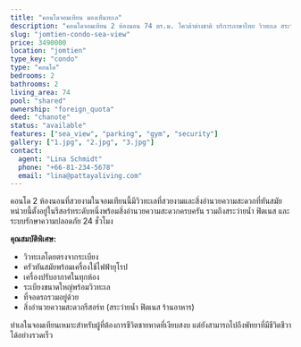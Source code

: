```yaml
---
title: "คอนโดจอมเทียน มองเห็นทะเล"
description: "คอนโดจอมเทียน 2 ห้องนอน 74 ตร.ม. โควต้าต่างชาติ บริการภาษาไทย วิวทะเล สระว่ายน้ำ ฟิตเนส รักษาความปลอดภัย 24 ชั่วโมง"
slug: "jomtien-condo-sea-view"
price: 3490000
location: "jomtien"
type_key: "condo"
type: "คอนโด"
bedrooms: 2
bathrooms: 2
living_area: 74
pool: "shared"
ownership: "foreign_quota"
deed: "chanote"
status: "available"
features: ["sea_view", "parking", "gym", "security"]
gallery: ["1.jpg", "2.jpg", "3.jpg"]
contact:
  agent: "Lina Schmidt"
  phone: "+66-81-234-5678"
  email: "lina@pattayaliving.com"
---
```


คอนโด 2 ห้องนอนที่สวยงามในจอมเทียนนี้มีวิวทะเลที่สวยงามและสิ่งอำนวยความสะดวกที่ทันสมัย หน่วยนี้ตั้งอยู่ในรีสอร์ทระดับหนึ่งพร้อมสิ่งอำนวยความสะดวกครบครัน รวมถึงสระว่ายน้ำ ฟิตเนส และระบบรักษาความปลอดภัย 24 ชั่วโมง

**คุณสมบัติพิเศษ:**
- วิวทะเลโดยตรงจากระเบียง
- ครัวทันสมัยพร้อมเครื่องใช้ไฟฟ้ายุโรป
- เครื่องปรับอากาศในทุกห้อง
- ระเบียงขนาดใหญ่พร้อมวิวทะเล
- ที่จอดรถรวมอยู่ด้วย
- สิ่งอำนวยความสะดวกรีสอร์ท (สระว่ายน้ำ ฟิตเนส ร้านอาหาร)

ทำเลในจอมเทียนเหมาะสำหรับผู้ที่ต้องการชีวิตชายหาดที่เงียบสงบ แต่ยังสามารถไปถึงพัทยาที่มีชีวิตชีวาได้อย่างรวดเร็ว
